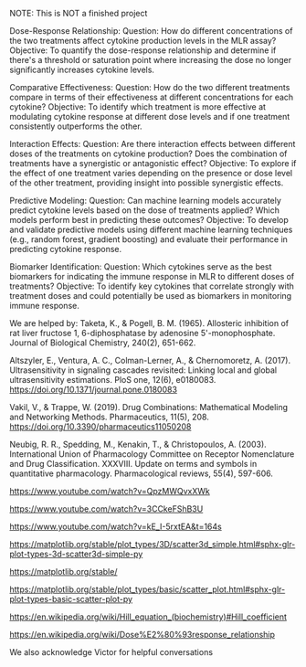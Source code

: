 NOTE: This is NOT a finished project

Dose-Response Relationship:
Question: How do different concentrations of the two treatments affect cytokine production levels in the MLR assay?
Objective: To quantify the dose-response relationship and determine if there's a threshold or saturation point where increasing the dose no longer significantly increases cytokine levels.

Comparative Effectiveness:
Question: How do the two different treatments compare in terms of their effectiveness at different concentrations for each cytokine?
Objective: To identify which treatment is more effective at modulating cytokine response at different dose levels and if one treatment consistently outperforms the other.

Interaction Effects:
Question: Are there interaction effects between different doses of the treatments on cytokine production? Does the combination of treatments have a synergistic or antagonistic effect?
Objective: To explore if the effect of one treatment varies depending on the presence or dose level of the other treatment, providing insight into possible synergistic effects.

Predictive Modeling:
Question: Can machine learning models accurately predict cytokine levels based on the dose of treatments applied? Which models perform best in predicting these outcomes?
Objective: To develop and validate predictive models using different machine learning techniques (e.g., random forest, gradient boosting) and evaluate their performance in predicting cytokine response.

Biomarker Identification:
Question: Which cytokines serve as the best biomarkers for indicating the immune response in MLR to different doses of treatments?
Objective: To identify key cytokines that correlate strongly with treatment doses and could potentially be used as biomarkers in monitoring immune response.

We are helped by:
Taketa, K., & Pogell, B. M. (1965). Allosteric inhibition of rat liver fructose 1, 6-diphosphatase by adenosine 5'-monophosphate. Journal of Biological Chemistry, 240(2), 651-662.

Altszyler, E., Ventura, A. C., Colman-Lerner, A., & Chernomoretz, A. (2017). Ultrasensitivity in signaling cascades revisited: Linking local and global ultrasensitivity estimations. PloS one, 12(6), e0180083. https://doi.org/10.1371/journal.pone.0180083

Vakil, V., & Trappe, W. (2019). Drug Combinations: Mathematical Modeling and Networking Methods. Pharmaceutics, 11(5), 208. https://doi.org/10.3390/pharmaceutics11050208

Neubig, R. R., Spedding, M., Kenakin, T., & Christopoulos, A. (2003). International Union of Pharmacology Committee on Receptor Nomenclature and Drug Classification. XXXVIII. Update on terms and symbols in quantitative pharmacology. Pharmacological reviews, 55(4), 597-606.

https://www.youtube.com/watch?v=QpzMWQvxXWk

https://www.youtube.com/watch?v=3CCkeFShB3U

https://www.youtube.com/watch?v=kE_I-5rxtEA&t=164s

https://matplotlib.org/stable/plot_types/3D/scatter3d_simple.html#sphx-glr-plot-types-3d-scatter3d-simple-py

https://matplotlib.org/stable/

https://matplotlib.org/stable/plot_types/basic/scatter_plot.html#sphx-glr-plot-types-basic-scatter-plot-py

https://en.wikipedia.org/wiki/Hill_equation_(biochemistry)#Hill_coefficient

https://en.wikipedia.org/wiki/Dose%E2%80%93response_relationship

We also acknowledge Victor for helpful conversations

